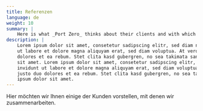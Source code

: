 ```yaml
---
title: Referenzen
language: de
weight: 10
summary: |
    Here is what _Port Zero_ thinks about their clients and with which  goals they do their work
description: |
    Lorem ipsum dolor sit amet, consetetur sadipscing elitr, sed diam nonumy eirmod tempor invidunt
    ut labore et dolore magna aliquyam erat, sed diam voluptua. At vero eos et accusam et justo duo
    dolores et ea rebum. Stet clita kasd gubergren, no sea takimata sanctus est Lorem ipsum dolor
    sit amet. Lorem ipsum dolor sit amet, consetetur sadipscing elitr, sed diam nonumy eirmod tempor
    invidunt ut labore et dolore magna aliquyam erat, sed diam voluptua. At vero eos et accusam et
    justo duo dolores et ea rebum. Stet clita kasd gubergren, no sea takimata sanctus est Lorem
    ipsum dolor sit amet.
---
```


<p class="lead">
  Hier möchten wir Ihnen einige der Kunden vorstellen, mit denen wir
  zusammenarbeiten.
</p>
